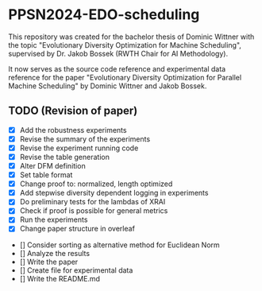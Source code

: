 # PPSN2024-EDO-scheduling

This repository was created for the bachelor thesis of Dominic Wittner with the topic "Evolutionary Diversity Optimization for Machine Scheduling", supervised by Dr. Jakob Bossek (RWTH Chair for AI Methodology).

It now serves as the source code reference and experimental data reference for the paper "Evolutionary Diversity Optimization for Parallel Machine Scheduling" by Dominic Wittner and Jakob Bossek.

## TODO (Revision of paper)

- [X] Add the robustness experiments
- [X] Revise the summary of the experiments
- [X] Revise the experiment running code
- [X] Revise the table generation
- [X] Alter DFM definition
- [X] Set table format
- [X] Change proof to: normalized, length optimized
- [X] Add stepwise diversity dependent logging in experiments
- [X] Do preliminary tests for the lambdas of XRAI
- [X] Check if proof is possible for general metrics
- [X] Run the experiments
- [X] Change paper structure in overleaf
- [] Consider sorting as alternative method for Euclidean Norm
- [] Analyze the results
- [] Write the paper
- [] Create file for experimental data
- [] Write the README.md